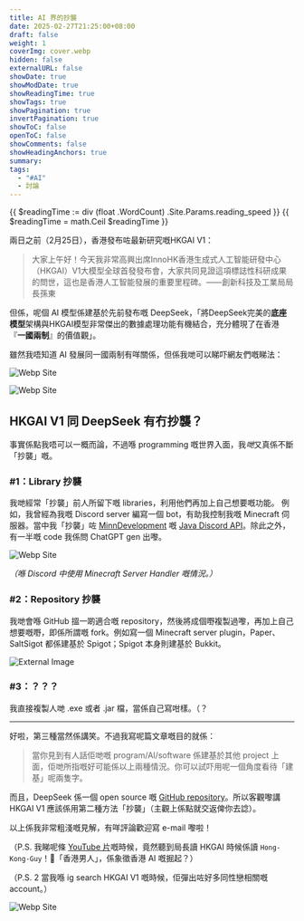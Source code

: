 ```yaml
---
title: AI 界的抄襲
date: 2025-02-27T21:25:00+08:00
draft: false
weight: 1
coverImg: cover.webp
hidden: false
externalURL: false
showDate: true
showModDate: true
showReadingTime: true
showTags: true
showPagination: true
invertPagination: true
showToC: false
openToC: false
showComments: false
showHeadingAnchors: true
summary: 
tags:
  - "#AI"
  - 討論
---
```


{{ $readingTime := div (float .WordCount) .Site.Params.reading_speed }}
{{ $readingTime = math.Ceil $readingTime }}

兩日之前（2月25日），香港發布咗最新研究嘅HKGAI V1：

> 大家上午好！今天我非常高興出席InnoHK香港生成式人工智能研發中心（HKGAI）V1大模型全球首發發布會，大家共同見證這項標誌性科研成果的問世，這也是香港人工智能發展的重要里程碑。——創新科技及工業局局長孫東

但係，呢個 AI 模型係建基於先前發布嘅 DeepSeek，「將DeepSeek完美的**底座模型**架構與HKGAI模型非常傑出的數據處理功能有機結合，充分體現了在香港『**一國兩制**』的價值觀」。

雖然我唔知道 AI 發展同一國兩制有咩關係，但係我哋可以睇吓網友們嘅睇法：

![Webp Site](/images/img2.webp)

![Webp Site](/images/img3.webp)

## HKGAI V1 同 DeepSeek 有冇抄襲？

事實係點我唔可以一概而論，不過喺 programming 嘅世界入面，我*哋*又真係不斷「抄襲」嘅。

### \#1：Library 抄襲

我哋經常「抄襲」前人所留下嘅 libraries，利用他們再加上自己想要嘅功能。
例如，我曾經為我嘅 Discord server 編寫一個 bot，有助我控制我嘅 Minecraft 伺服器。當中我「抄襲」咗 [MinnDevelopment](https://github.com/discord-jda/JDA/commits?author=MinnDevelopment) 嘅 [Java Discord API](https://github.com/discord-jda/JDA)。除此之外，有一半嘅 code 我係問 ChatGPT gen 出嚟。

![Webp Site](/images/img6.webp)

*（喺 Discord 中使用 Minecraft Server Handler 嘅情況。）*

### \#2：Repository 抄襲

我哋會喺 GitHub 搵一啲適合嘅 repository，然後將成個嘢複製過嚟，再加上自己想要嘅嘢，即係所謂嘅 fork。例如寫一個 Minecraft server plugin，Paper、SaltSigot 都係建基於 Spigot；Spigot 本身則建基於 Bukkit。

![External Image](https://raw.githubusercontent.com/saboooor/fork-graph/main/img.png)

### \#3：？？？

我直接複製人哋 .exe 或者 .jar 檔，當係自己寫咁樣。（？

---

好啦，第三種當然係講笑。不過我寫呢篇文章嘅目的就係：

> 當你見到有人話佢哋嘅 program/AI/software 係建基於其他 project 上面，佢哋所指嘅好可能係以上兩種情況。你可以試吓用呢一個角度看待「建基」呢兩隻字。

而且，DeepSeek 係一個 open source 嘅 [GitHub repository](https://github.com/deepseek-ai/DeepSeek-V3)。所以客觀嚟講 HKGAI V1 應該係用第二種方法「抄襲」（主觀上係點就交返俾你去諗）。

以上係我非常粗淺嘅見解，有咩評論歡迎寫 e-mail 嚟啦！

（P.S. 我睇呢條 [YouTube 片](https://youtu.be/fgh1WHrp-FY?t=24)嘅時候，竟然聽到局長讀 HKGAI 時候係讀 `Hong-Kong-Guy`！😬「香港男人」，係象徵香港 AI 嘅掘起？）

（P.S. 2 當我喺 ig search HKGAI V1 嘅時候，佢彈出咗好多同性戀相關嘅 account。）

![Webp Site](/images/img5.webp)

